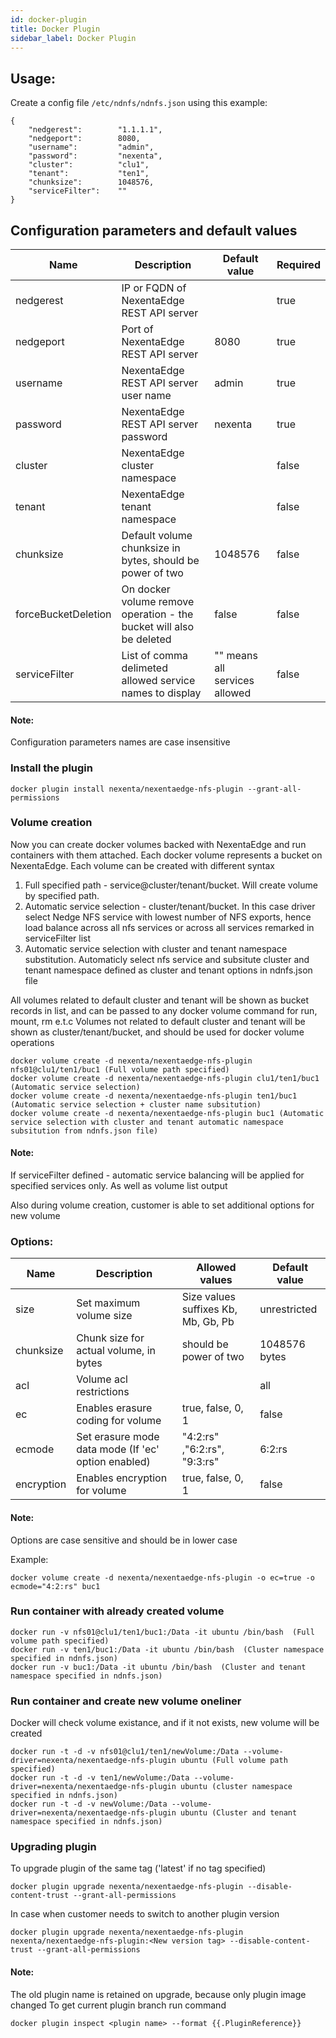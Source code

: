 ```yaml
---
id: docker-plugin
title: Docker Plugin
sidebar_label: Docker Plugin
---
```


## Usage:
Create a config file `/etc/ndnfs/ndnfs.json` using this example:

```
{
    "nedgerest":        "1.1.1.1",
    "nedgeport":        8080,
    "username":         "admin",
    "password":         "nexenta",
    "cluster":          "clu1",
    "tenant":           "ten1",
    "chunksize":        1048576,
    "serviceFilter":    ""
}
```

## Configuration parameters and default values
| Name      | Description           | Default value | Required |
|-----------|-----------------------|---------------|----------|
| nedgerest | IP or FQDN of NexentaEdge REST API server|         | true |
| nedgeport | Port of NexentaEdge REST API server| 8080 |  true |
| username  | NexentaEdge REST API server user name| admin | true |
| password  | NexentaEdge REST API server password | nexenta | true |
| cluster   | NexentaEdge cluster namespace |  | false |
| tenant    | NexentaEdge tenant namespace  |  | false |
| chunksize | Default volume chunksize in bytes, should be power of two | 1048576 | false |
| forceBucketDeletion | On docker volume remove operation - the bucket will also be deleted | false | false |
| serviceFilter | List of comma delimeted allowed service names to display |  "" means all services allowed | false |

#### Note:
Configuration parameters names are case insensitive


### Install the plugin

```
docker plugin install nexenta/nexentaedge-nfs-plugin --grant-all-permissions
```

### Volume creation
 Now you can create docker volumes backed with NexentaEdge and run containers with them attached. Each docker volume represents a bucket on NexentaEdge. 
 Each volume can be created with different syntax 
 1. Full specified path -  service@cluster/tenant/bucket. Will create volume by specified path.
 2. Automatic service selection - cluster/tenant/bucket. In this case driver select Nedge NFS service with lowest number of NFS exports, hence load balance across all nfs services or across all services remarked in serviceFilter list
 3. Automatic service selection with cluster and tenant namespace substitution.
 Automaticly select nfs service and subsitute cluster and tenant namespace defined as cluster and tenant  options in ndnfs.json file

 All volumes related to default cluster and tenant will be shown as bucket records in list, and can be passed to any docker volume command for run, mount, rm e.t.c
 Volumes not related to default cluster and tenant will be shown as cluster/tenant/bucket, and should be used for docker volume operations

```
docker volume create -d nexenta/nexentaedge-nfs-plugin nfs01@clu1/ten1/buc1 (Full volume path specified)
docker volume create -d nexenta/nexentaedge-nfs-plugin clu1/ten1/buc1 (Automatic service selection)
docker volume create -d nexenta/nexentaedge-nfs-plugin ten1/buc1 (Automatic service selection + cluster name subsitution)
docker volume create -d nexenta/nexentaedge-nfs-plugin buc1 (Automatic service selection with cluster and tenant automatic namespace subsitution from ndnfs.json file)
```

#### Note:
If serviceFilter defined - automatic service balancing will be applied for specified services only. As well as volume list output

Also during volume creation, customer is able to set additional options for new volume

### Options:

| Name      | Description           | Allowed values            | Default value |
|-----------|-----------------------|---------------------------|---------------|
| size      | Set maximum volume size | Size values suffixes Kb, Mb, Gb, Pb | unrestricted |
| chunksize | Chunk size for actual volume, in bytes | should be power of two | 1048576 bytes |
| acl       | Volume acl restrictions |                                       | all |
| ec        | Enables erasure coding for volume | true, false, 0, 1 | false |
| ecmode    | Set erasure mode data mode (If 'ec' option enabled) | "4:2:rs" ,"6:2:rs", "9:3:rs" | 6:2:rs |
| encryption | Enables encryption for volume | true, false, 0, 1 | false |

#### Note:
Options are case sensitive and should be in lower case

Example:

```
docker volume create -d nexenta/nexentaedge-nfs-plugin -o ec=true -o ecmode="4:2:rs" buc1
```

### Run container with already created volume

```
docker run -v nfs01@clu1/ten1/buc1:/Data -it ubuntu /bin/bash  (Full volume path specified)
docker run -v ten1/buc1:/Data -it ubuntu /bin/bash  (Cluster namespace specified in ndnfs.json)
docker run -v buc1:/Data -it ubuntu /bin/bash  (Cluster and tenant namespace specified in ndnfs.json)
```

### Run container and create new volume oneliner
Docker will check volume existance, and if it not exists, new volume will be created

```
docker run -t -d -v nfs01@clu1/ten1/newVolume:/Data --volume-driver=nexenta/nexentaedge-nfs-plugin ubuntu (Full volume path specified)
docker run -t -d -v ten1/newVolume:/Data --volume-driver=nexenta/nexentaedge-nfs-plugin ubuntu (cluster namespace specified in ndnfs.json)
docker run -t -d -v newVolume:/Data --volume-driver=nexenta/nexentaedge-nfs-plugin ubuntu (Cluster and tenant namespace specified in ndnfs.json)
```

### Upgrading plugin
To upgrade plugin of the same tag ('latest' if no tag specified)

```
docker plugin upgrade nexenta/nexentaedge-nfs-plugin --disable-content-trust --grant-all-permissions
```

In case when customer needs to switch to another plugin version

```
docker plugin upgrade nexenta/nexentaedge-nfs-plugin nexenta/nexentaedge-nfs-plugin:<New version tag> --disable-content-trust --grant-all-permissions
```

#### Note:
The old plugin name is retained on upgrade, because only plugin image changed 
To get current plugin branch run command 

```
docker plugin inspect <plugin name> --format {{.PluginReference}}
```
